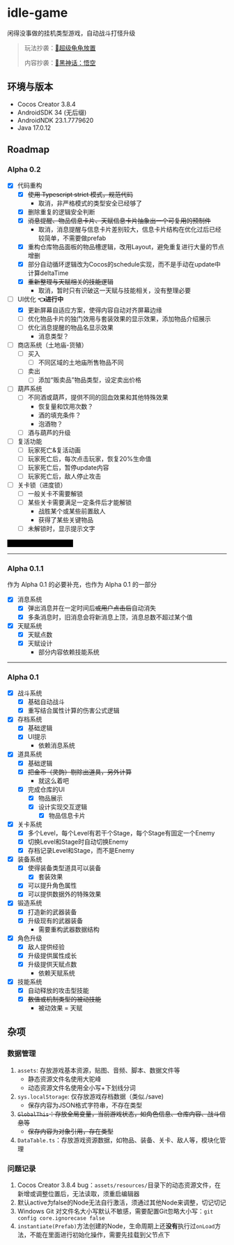 # idle-game

闲得没事做的挂机类型游戏，自动战斗打怪升级

> 玩法抄袭：[🐢超级龟龟放置](https://superturtleidle.github.io/)
>
> 内容抄袭：[🐒黑神话：悟空](https://heishenhua.com/)

## 环境与版本

- Cocos Creator 3.8.4
- AndroidSDK 34 (无后缀)
- AndroidNDK 23.1.7779620
- Java 17.0.12

## Roadmap

### Alpha 0.2

- [x] 代码重构
    - [x] ~~使用 Typescript strict 模式，规范代码~~
      - 取消，非严格模式的类型安全已经够了
    - [x] 删除重复的逻辑安全判断
    - [x] ~~消息提醒、物品信息卡片、天赋信息卡片抽象出一个可复用的预制件~~
      - 取消，消息提醒与信息卡片差别较大，信息卡片结构在优化过后已经较简单，不需要做prefab
    - [x] 重构仓库物品面板的物品槽逻辑，改用Layout，避免重复进行大量的节点增删
    - [x] 部分自动循环逻辑改为Cocos的schedule实现，而不是手动在update中计算deltaTime
    - [x] ~~重新整理与天赋相关的技能逻辑~~
      - 取消，暂时只有识破这一天赋与技能相关，没有整理必要
- [ ] UI优化 **👈进行中**
    - [x] 更新屏幕自适应方案，使得内容自动对齐屏幕边缘
    - [ ] 优化物品卡片的独门效用与套装效果的显示效果，添加物品介绍展示
    - [ ] 优化消息提醒的物品名显示效果
      - 消息类型？
- [ ] 商店系统（土地庙-货殖）
    - [ ] 买入
        - [ ] 不同区域的土地庙所售物品不同
    - [ ] 卖出
        - [ ] 添加“贩卖品”物品类型，设定卖出价格
- [ ] 葫芦系统
    - [ ] 不同酒或葫芦，提供不同的回血效果和其他特殊效果
        - 恢复量和饮用次数？
        - 酒的填充条件？
        - 泡酒物？
    - [ ] 酒与葫芦的升级
- [ ] 复活功能
  - [ ] 玩家死亡&复活动画
  - [ ] 玩家死亡后，每次点击玩家，恢复20%生命值
  - [ ] 玩家死亡后，暂停update内容
  - [ ] 玩家死亡后，敌人停止攻击
- [ ] 关卡锁（进度锁）
  - [ ] 一般关卡不需要解锁
  - [ ] 某些关卡需要满足一定条件后才能解锁
    - 战胜某个或某些前置敌人
    - 获得了某些关键物品
  - [ ] 未解锁时，显示提示文字

<span style="color: black; background-color: black;">卧槽我竟然把 0.1 做完了</span>

---

### Alpha 0.1.1

作为 Alpha 0.1 的必要补充，也作为 Alpha 0.1 的一部分

- [x] 消息系统
    - [x] 弹出消息并在一定时间后~~或用户点击后~~自动消失
    - [x] 多条消息时，旧消息会将新消息上顶，消息总数不超过某个值
- [x] 天赋系统
    - [x] 天赋点数
    - [x] 天赋设计
        - 部分内容依赖技能系统

---

### Alpha 0.1

- [x] 战斗系统
    - [x] 基础自动战斗
    - [x] 重写结合属性计算的伤害公式逻辑
- [x] 存档系统
    - [x] 基础逻辑
    - [x] UI提示
        - 依赖消息系统
- [x] 道具系统
    - [x] 基础逻辑
    - [x] ~~把金币（灵韵）剔除出道具，另外计算~~
        - 就这么着吧
    - [x] 完成仓库的UI
        - [x] 物品展示
        - [x] 设计实现交互逻辑
            - [x] 物品信息卡片
- [x] 关卡系统
    - [x] 多个Level，每个Level有若干个Stage，每个Stage有固定一个Enemy
    - [x] 切换Level和Stage时自动切换Enemy
    - [x] 存档记录Level和Stage，而不是Enemy
- [x] 装备系统
    - [x] 使得装备类型道具可以装备
        - [x] 套装效果
    - [x] 可以提升角色属性
    - [x] 可以提供数据外的特殊效果
- [x] 锻造系统
    - [x] 打造新的武器装备
    - [x] 升级现有的武器装备
        - 需要重构武器数据结构
- [x] 角色升级
    - [x] 敌人提供经验
    - [x] 升级提供属性成长
    - [x] 升级提供天赋点数
        - 依赖天赋系统
- [x] 技能系统
    - [x] 自动释放的攻击型技能
    - [x] ~~数值或机制类型的被动技能~~
        - 被动效果 = 天赋

## 杂项

### 数据管理

1. `assets`: 存放游戏基本资源，贴图、音频、脚本、数据文件等
    - 静态资源文件名使用大驼峰
    - 动态资源文件名使用全小写+下划线分词
2. `sys.localStorage`: 仅存放游戏存档数据（类似./save)
    - 保存内容为JSON格式字符串，不存在类型
3. ~~`GlobalThis`：存放全局变量，当前游戏状态，如角色信息、仓库内容、战斗信息等~~
    - ~~保存内容为对象引用，存在类型~~
4. `DataTable.ts`：存放游戏资源数据，如物品、装备、关卡、敌人等，模块化管理

### 问题记录

1. Cocos Creator 3.8.4 bug：`assets/resources/`目录下的动态资源文件，在新增或调整位置后，无法读取，须重启编辑器
2. 默认active为false的Node无法自行激活，须通过其他Node来调整，切记切记
3. Windows Git 对文件名大小写默认不敏感，需要配置Git忽略大小写：`git config core.ignorecase false`
4. `instantiate(Prefab)`方法创建的Node，生命周期上还**没有**执行过`onLoad`方法，不能在里面进行初始化操作，需要先挂载到父节点下
